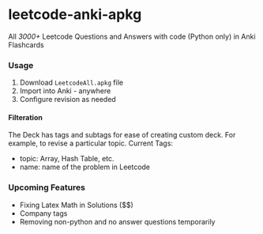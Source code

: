 # leetcode-anki-apkg
All *3000+* Leetcode Questions and Answers with code (Python only) in Anki Flashcards

### Usage
1. Download `LeetcodeAll.apkg` file 
2. Import into Anki - anywhere
3. Configure revision as needed

#### Filteration

The Deck has tags and subtags for ease of creating custom deck. For example, to revise a particular topic.
Current Tags:
* topic: Array, Hash Table, etc.
* name: name of the problem in Leetcode


### Upcoming Features
* Fixing Latex Math in Solutions ($$)
* Company tags
* Removing non-python and no answer questions temporarily